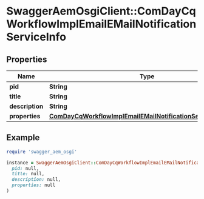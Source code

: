 # SwaggerAemOsgiClient::ComDayCqWorkflowImplEmailEMailNotificationServiceInfo

## Properties

| Name | Type | Description | Notes |
| ---- | ---- | ----------- | ----- |
| **pid** | **String** |  | [optional] |
| **title** | **String** |  | [optional] |
| **description** | **String** |  | [optional] |
| **properties** | [**ComDayCqWorkflowImplEmailEMailNotificationServiceProperties**](ComDayCqWorkflowImplEmailEMailNotificationServiceProperties.md) |  | [optional] |

## Example

```ruby
require 'swagger_aem_osgi'

instance = SwaggerAemOsgiClient::ComDayCqWorkflowImplEmailEMailNotificationServiceInfo.new(
  pid: null,
  title: null,
  description: null,
  properties: null
)
```

